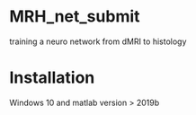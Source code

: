 # MRH_net_submit
training a neuro network from dMRI to histology
# Installation
Windows 10 and matlab version > 2019b 
